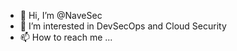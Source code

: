 - 👋 Hi, I’m @NaveSec
- 👀 I’m interested in DevSecOps and Cloud Security
- 📫 How to reach me ...

<!---
navesec/navesec is a ✨ special ✨ repository because its `README.md` (this file) appears on your GitHub profile.
You can click the Preview link to take a look at your changes.
--->
